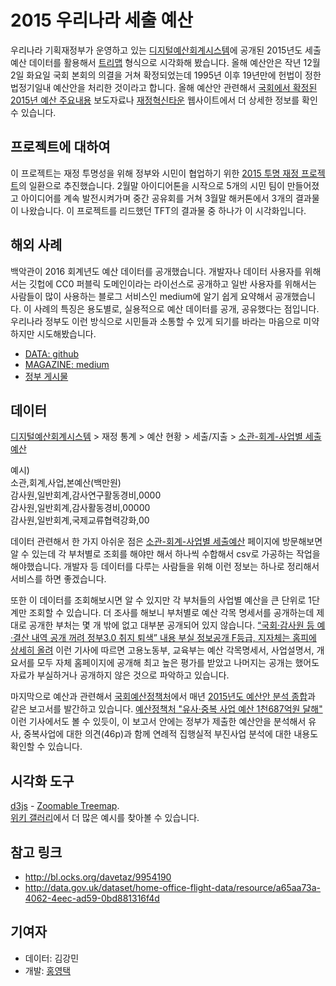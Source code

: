 # 2015 우리나라 세출 예산

우리나라 기획재정부가 운영하고 있는 [디지털예산회계시스템](http://digitalbrain.or.kr)에 공개된 2015년도 세출 예산 데이터를 활용해서 [트리맵](http://en.wikipedia.org/wiki/Treemapping) 형식으로 시각화해 봤습니다. 올해 예산안은 작년 12월 2일 화요일 국회 본회의 의결을 거쳐 확정되었는데 1995년 이후 19년만에 헌법이 정한 법정기일내 예산안을 처리한 것이라고 합니다. 올해 예산안 관련해서 [국회에서 확정된 2015년 예산 주요내용](http://www.mosf.go.kr/news/news02.jsp?actionType=view&hdnTopicDate=2014-12-02&runno=4092582) 보도자료나 [재정혁신타운](http://www.budget.go.kr) 웹사이트에서 더 상세한 정보를 확인 수 있습니다.

## 프로젝트에 대하여

이 프로젝트는 재정 투명성을 위해 정부와 시민이 협업하기 위한 [2015 투명 재정 프로젝트](http://transparency.codenamu.org)의 일환으로 추진했습니다. 2월말 아이디어톤을 시작으로 5개의 시민 팀이 만들어졌고 아이디어를 계속 발전시켜가며 중간 공유회를 거쳐 3월말 해커톤에서 3개의 결과물이 나왔습니다. 이 프로젝트를 리드했던 TFT의 결과물 중 하나가 이 시각화입니다.

## 해외 사례

백악관이 2016 회계년도 예산 데이터를 공개했습니다. 개발자나 데이터 사용자를 위해서는 깃헙에 CC0 퍼블릭 도메인이라는 라이선스로 공개하고 일반 사용자를 위해서는 사람들이 많이 사용하는 블로그 서비스인 medium에 알기 쉽게 요약해서 공개했습니다. 이 사례의 특징은 용도별로, 실용적으로 예산 데이터를 공개, 공유했다는 점입니다. 우리나라 정부도 이런 방식으로 시민들과 소통할 수 있게 되기를 바라는 마음으로 미약하지만 시도해봤습니다.

- [DATA: github](https://github.com/WhiteHouse/2016-budget-data)
- [MAGAZINE: medium](https://medium.com/budget-document)
- [정부 게시물](http://www.whitehouse.gov/interactive-budget)

## 데이터

[디지털예산회계시스템](digitalbrain.or.kr) > 재정 통계 > 예산 현황 > 세출/지출 > [소관-회계-사업별 세출예산](https://www.digitalbrain.go.kr/kor/view/statis/statis01_01_03.jsp?code=DB01010103)

예시)   
소관,회계,사업,본예산(백만원)   
감사원,일반회계,감사연구활동경비,0000   
감사원,일반회계,감사활동경비,00000   
감사원,일반회계,국제교류협력강화,00   

데이터 관련해서 한 가지 아쉬운 점은 [소관-회계-사업별 세출예산](https://www.digitalbrain.go.kr/kor/view/statis/statis01_01_03.jsp?code=DB01010103) 페이지에 방문해보면 알 수 있는데 각 부처별로 조회를 해야만 해서 하나씩 수합해서 csv로 가공하는 작업을 해야했습니다. 개발자 등 데이터를 다루는 사람들을 위해 이런 정보는 하나로 정리해서 서비스를 하면 좋겠습니다.

또한 이 데이터를 조회해보시면 알 수 있지만 각 부처들의 사업별 예산을 큰 단위로 1단계만 조회할 수 있습니다. 더 조사를 해보니 부처별로 예산 각목 명세서를 공개하는데 제대로 공개한 부처는 몇 개 밖에 없고 대부분 공개되어 있지 않습니다. [“국회·감사원 등 예·결산 내역 공개 꺼려 정부3.0 취지 퇴색” 내용 부실 정보공개 F등급, 지자체는 홈피에 상세히 올려](http://imggo.seoul.co.kr/news/newsView.php?id=20131007012013&section=news_policy&section2=&page=46) 이런 기사에 따르면 고용노동부, 교육부는 예산 각목명세서, 사업설명서, 개요서를 모두 자체 홈페이지에 공개해 최고 높은 평가를 받았고 나머지는 공개는 했어도 자료가 부실하거나 공개하지 않은 것으로 파악하고 있습니다.

마지막으로 예산과 관련해서 [국회예산정책처](http://www.nabo.go.kr)에서 매년 [2015년도 예산안 분석 종합](http://www.nabo.go.kr/Sub/01Report/01_01_Board.jsp?funcSUB=view&bid=19&arg_cid1=0&arg_cid2=0&arg_class_id=0&currentPage=0&pageSize=10&currentPageSUB=0&pageSizeSUB=10&key_typeSUB=subject&keySUB=2015&search_start_dateSUB=&search_end_dateSUB=&department=0&department_sub=0&etc_cate1=&etc_cate2=&sortBy=reg_date&ascOrDesc=desc&search_key1=&etc_1=0&etc_2=0&tag_key=&arg_id=5305&item_id=5305&etc_1=0&etc_2=0&name2=0)과 같은 보고서를 발간하고 있습니다. [예산정책처 "유사·중복 사업 예산 1천687억원 달해"](http://www.yonhapnews.co.kr/politics/2014/11/04/0505000000AKR20141104075000001.HTML) 이런 기사에서도 볼 수 있듯이, 이 보고서 안에는 정부가 제출한 예산안을 분석해서 유사, 중복사업에 대한 의견(46p)과 함께 연례적 집행실적 부진사업 분석에 대한 내용도 확인할 수 있습니다.

## 시각화 도구

[d3js](http://d3js.org) - [Zoomable Treemap](http://mbostock.github.io/d3/talk/20111018/treemap.html).   
[위키 갤러리](https://github.com/mbostock/d3/wiki/Gallery)에서 더 많은 예시를 찾아볼 수 있습니다.

## 참고 링크
- http://bl.ocks.org/davetaz/9954190
- http://data.gov.uk/dataset/home-office-flight-data/resource/a65aa73a-4062-4eec-ad59-0bd881316f4d

## 기여자
- 데이터: 김강민
- 개발: [홍영택](http://mozo.kr)